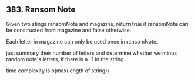 ## 383. Ransom Note

Given two stings ransomNote and magazine, return true if ransomNote can be constructed from magazine and false otherwise.

Each letter in magazine can only be used once in ransomNote.

just summary their number of letters and determine whether we minus random note's letters, if there is a -1 in the string.

time complexity is o(max(length of string))